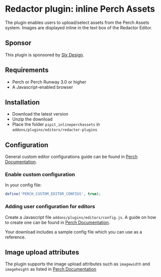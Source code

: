 # Redactor plugin: inline Perch Assets

The plugin enables users to upload/select assets from the Perch Assets system. Images are displayed inline in the text box of the Redactor Editor.

## Sponsor

This plugin is sponsored by [Sly Design](https://www.sly-design.co.uk/perch-cms/?utm_source=grabapipit).

## Requirements

- Perch or Perch Runway 3.0 or higher
- A Javascript-enabled browser


## Installation

- Download the latest version
- Unzip the download
- Place the folder `pipit_inlineperchassets` in `addons/plugins/editors/redactor-plugins`


## Configuration

General custom editor configurations guide can be found in [Perch Documentation](https://docs.grabaperch.com/api/editors/).

### Enable custom configuration

In your config file:

```php
define('PERCH_CUSTOM_EDITOR_CONFIGS', true);
```

### Adding user configuration for editors

Create a Javascript file `addons/plugins/editors/config.js`. A guide on how to create one can be found in [Perch Documentation](https://docs.grabaperch.com/api/editors/).

Your download includes a sample config file which you can use as a reference.


## Image upload attributes

The plugin supports the image upload attributes such as `imagewidth` and `imageheight` as listed in [Perch Documentation](https://docs.grabaperch.com/templates/field-types/textarea/)